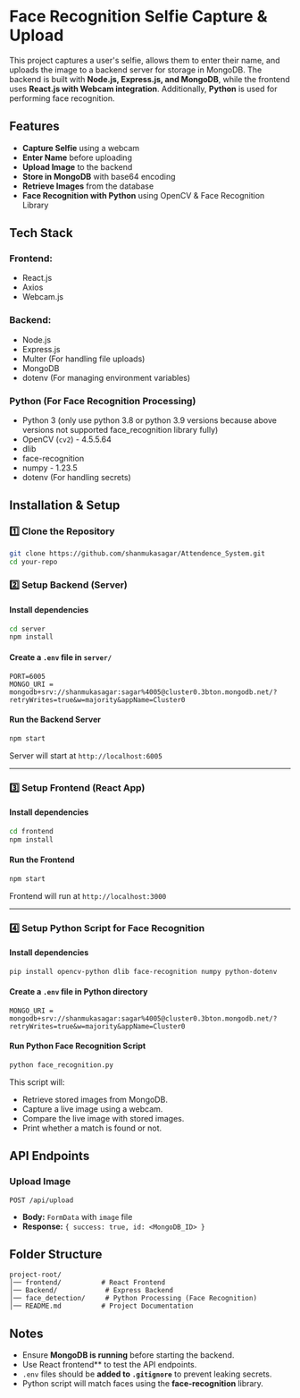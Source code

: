 # Face Recognition Selfie Capture & Upload

This project captures a user's selfie, allows them to enter their name, and uploads the image to a backend server for storage in MongoDB. The backend is built with **Node.js, Express.js, and MongoDB**, while the frontend uses **React.js with Webcam integration**. Additionally, **Python** is used for performing face recognition.

## Features
- **Capture Selfie** using a webcam
- **Enter Name** before uploading
- **Upload Image** to the backend
- **Store in MongoDB** with base64 encoding
- **Retrieve Images** from the database
- **Face Recognition with Python** using OpenCV & Face Recognition Library

## Tech Stack
### **Frontend:**
- React.js
- Axios
- Webcam.js

### **Backend:**
- Node.js
- Express.js
- Multer (For handling file uploads)
- MongoDB
- dotenv (For managing environment variables)

### **Python (For Face Recognition Processing)**
- Python 3 (only use python 3.8 or python 3.9 versions because above versions not supported face_recognition library fully)
- OpenCV (`cv2`)  - 4.5.5.64
- dlib
- face-recognition 
- numpy  - 1.23.5
- dotenv (For handling secrets)

## Installation & Setup

### 1️⃣ Clone the Repository
```sh
git clone https://github.com/shanmukasagar/Attendence_System.git
cd your-repo
```

### 2️⃣ Setup Backend (Server)
#### **Install dependencies**
```sh
cd server
npm install
```
#### **Create a `.env` file in `server/`**
```
PORT=6005
MONGO_URI = mongodb+srv://shanmukasagar:sagar%4005@cluster0.3bton.mongodb.net/?retryWrites=true&w=majority&appName=Cluster0
```
#### **Run the Backend Server**
```sh
npm start
```
Server will start at `http://localhost:6005`

---

### 3️⃣ Setup Frontend (React App)
#### **Install dependencies**
```sh
cd frontend
npm install
```
#### **Run the Frontend**
```sh
npm start
```
Frontend will run at `http://localhost:3000`

---

### 4️⃣ Setup Python Script for Face Recognition
#### **Install dependencies**
```sh
pip install opencv-python dlib face-recognition numpy python-dotenv
```
#### **Create a `.env` file in Python directory**
```
MONGO_URI = mongodb+srv://shanmukasagar:sagar%4005@cluster0.3bton.mongodb.net/?retryWrites=true&w=majority&appName=Cluster0
```
#### **Run Python Face Recognition Script**
```sh
python face_recognition.py
```
This script will:
- Retrieve stored images from MongoDB.
- Capture a live image using a webcam.
- Compare the live image with stored images.
- Print whether a match is found or not.

## API Endpoints
### **Upload Image**
`POST /api/upload`
- **Body:** `FormData` with `image` file
- **Response:** `{ success: true, id: <MongoDB_ID> }`


## Folder Structure
```
project-root/
│── frontend/          # React Frontend
│── Backend/            # Express Backend
│── face_detection/     # Python Processing (Face Recognition) 
│── README.md          # Project Documentation
```

## Notes
- Ensure **MongoDB is running** before starting the backend.
- Use React frontend** to test the API endpoints.
- `.env` files should be **added to `.gitignore`** to prevent leaking secrets.
- Python script will match faces using the **face-recognition** library.


